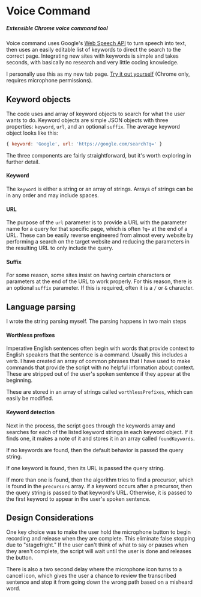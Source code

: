 # Voice Command
##### Extensible Chrome voice command tool

Voice command uses Google's [Web Speech API](https://developers.google.com/web/updates/2013/01/Voice-Driven-Web-Apps-Introduction-to-the-Web-Speech-API) to turn speech into text, then uses an easily editable list of keywords to direct the search to the correct page.  Integrating new sites with keywords is simple and takes seconds, with basically no research and very little coding knowledge.

I personally use this as my new tab page.  [Try it out yourself](https://truthlabs.github.io/voice-command/) (Chrome only, requires microphone permissions).

## Keyword objects
The code uses and array of keyword objects to search for what the user wants to do. Keyword objects are simple JSON objects with three properties: `keyword`, `url`, and an optional `suffix`.  The average keyword object looks like this: 
```javascript
{ keyword: 'Google', url: 'https://google.com/search?q=' }
```

The three components are fairly straightforward, but it's worth exploring in further detail.

#### Keyword
The `keyword` is either a string or an array of strings.  Arrays of strings can be in any order and may include spaces.

#### URL
The purpose of the `url` parameter is to provide a URL with the parameter name for a query for that specific page, which is often `?q=` at the end of a URL.  These can be easily reverse engineered from almost every website by performing a search on the target website and reducing the parameters in the resulting URL to only include the query.

#### Suffix
For some reason, some sites insist on having certain characters or parameters at the end of the URL to work properly.  For this reason, there is an optional `suffix` parameter.  If this is required, often it is a `/` or `&` character.

## Language parsing
I wrote the string parsing myself.  The parsing happens in two main steps

#### Worthless prefixes
Imperative English sentences often begin with words that provide context to English speakers that the sentence is a command.  Usually this includes a verb.  I have created an array of common phrases that I have used to make commands that provide the script with no helpful information about context.  These are stripped out of the user's spoken sentence if they appear at the beginning.

These are stored in an array of strings called `worthlessPrefixes`, which can easily be modified.

#### Keyword detection
Next in the process, the script goes through the keywords array and searches for each of the listed keyword strings in each keyword object.  If it finds one, it makes a note of it and stores it in an array called `foundKeywords`.

If no keywords are found, then the default behavior is passed the query string.

If one keyword is found, then its URL is passed the query string.

If more than one is found, then the algorithm tries to find a precursor, which is found in the `precursors` array. if a keyword occurs after a precursor, then the query string is passed to that keyword's URL. Otherwise, it is passed to the first keyword to appear in the user's spoken sentence.

## Design Considerations
One key choice was to make the user hold the microphone button to begin recording and release when they are complete. This eliminate false stopping due to "stagefright." If the user can't think of what to say or pauses when they aren't complete, the script will wait until the user is done and releases the button.

There is also a two second delay where the microphone icon turns to a cancel icon, which gives the user a chance to review the transcribed sentence and stop it from going down the wrong path based on a misheard word.